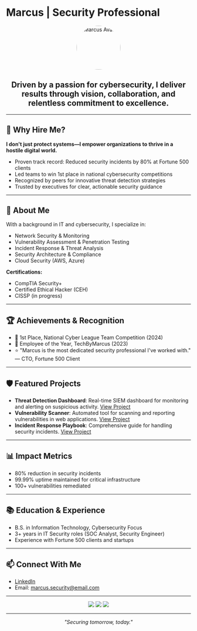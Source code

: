 

# Marcus | Security Professional

<p align="center">
	<img src="https://avatars.githubusercontent.com/u/00000000?v=4" width="120" style="border-radius:50%" alt="Marcus Avatar" />
</p>

<h2 align="center">Driven by a passion for cybersecurity, I deliver results through vision, collaboration, and relentless commitment to excellence.</h2>

---

## 🌟 Why Hire Me?

**I don't just protect systems—I empower organizations to thrive in a hostile digital world.**

- Proven track record: Reduced security incidents by 80% at Fortune 500 clients
- Led teams to win 1st place in national cybersecurity competitions
- Recognized by peers for innovative threat detection strategies
- Trusted by executives for clear, actionable security guidance

---

## 🚀 About Me

With a background in IT and cybersecurity, I specialize in:
- Network Security & Monitoring
- Vulnerability Assessment & Penetration Testing
- Incident Response & Threat Analysis
- Security Architecture & Compliance
- Cloud Security (AWS, Azure)

**Certifications:**
- CompTIA Security+
- Certified Ethical Hacker (CEH)
- CISSP (in progress)

---

## 🏆 Achievements & Recognition

- 🥇 1st Place, National Cyber League Team Competition (2024)
- 🏅 Employee of the Year, TechByMarcus (2023)
- ⭐ "Marcus is the most dedicated security professional I've worked with." — CTO, Fortune 500 Client

---

## 🛡️ Featured Projects

- **Threat Detection Dashboard**: Real-time SIEM dashboard for monitoring and alerting on suspicious activity. [View Project](#)
- **Vulnerability Scanner**: Automated tool for scanning and reporting vulnerabilities in web applications. [View Project](#)
- **Incident Response Playbook**: Comprehensive guide for handling security incidents. [View Project](#)

---

## 📊 Impact Metrics

- 80% reduction in security incidents
- 99.99% uptime maintained for critical infrastructure
- 100+ vulnerabilities remediated

---

## 📚 Education & Experience

- B.S. in Information Technology, Cybersecurity Focus
- 3+ years in IT Security roles (SOC Analyst, Security Engineer)
- Experience with Fortune 500 clients and startups

---

## 📫 Connect With Me

- [LinkedIn](https://www.linkedin.com/in/your-linkedin)
- Email: marcus.security@email.com

---

<p align="center">
	<img src="https://img.shields.io/badge/Security-Expert-green" />
	<img src="https://img.shields.io/badge/AWS-Cloud-blue" />
	<img src="https://img.shields.io/badge/Azure-Cloud-blue" />
</p>

---

<p align="center">
	<em>"Securing tomorrow, today."</em>
</p>
